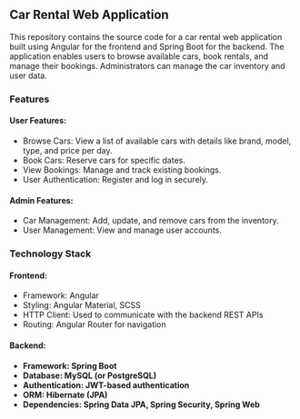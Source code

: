 <h2>Car Rental Web Application</h2>
<p>This repository contains the source code for a car rental web application built using Angular for the frontend and Spring Boot for the backend. The application enables users to browse available cars, book rentals, and manage their bookings. Administrators can manage the car inventory and user data.</p>
<h3>Features</h3>

<h4>User Features:</h4>
<ul>
<li>Browse Cars: View a list of available cars with details like brand, model, type, and price per day.</li>

<li>Book Cars: Reserve cars for specific dates.</li>

<li>View Bookings: Manage and track existing bookings.</li>

<li>User Authentication: Register and log in securely.</li>
</ul>
<h4>Admin Features:</h4>
<ul>
<li>Car Management: Add, update, and remove cars from the inventory.</li>

<li>User Management: View and manage user accounts.</li>
</ul>
<h3>Technology Stack</h3>

<h4>Frontend:</h4>
<ul>
  
<li>Framework: Angular</li>

<li>Styling: Angular Material, SCSS</li>

<li>HTTP Client: Used to communicate with the backend REST APIs</li>

<li>Routing: Angular Router for navigation</li>
</ul>

<h4>Backend:<h4>
<ul>
<li>Framework: Spring Boot</li>

<li>Database: MySQL (or PostgreSQL)</li>

<li>Authentication: JWT-based authentication</li>

<li>ORM: Hibernate (JPA)</li>

<li>Dependencies: Spring Data JPA, Spring Security, Spring Web</li>
</ul>
